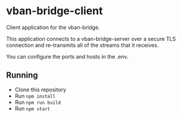 # vban-bridge-client
Client application for the vban-bridge.

This application connects to a vban-bridge-server over a secure TLS connection
and re-transmits all of the streams that it receives.

You can configure the ports and hosts in the .env.

## Running
* Clone this repository
* Run `npm install`
* Run `npm run build`
* Run `npm start`
